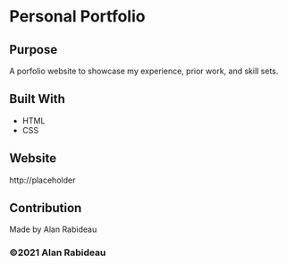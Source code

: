 # Personal Portfolio

## Purpose
A porfolio website to showcase my experience, prior work, and skill sets. 

## Built With
* HTML
* CSS

## Website
http://placeholder

## Contribution
Made by Alan Rabideau

### ©️2021 Alan Rabideau